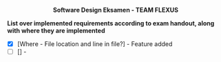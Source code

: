 
<p align="center">
  <strong>Software Design Eksamen - TEAM FLEXUS</strong>
</p>



<strong>List over implemented requirements according to exam handout, along with where they are implemented</strong>
- [X] [Where - File location and line in file?] - Feature added
- [ ] [] -  

